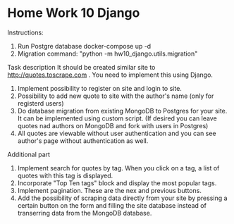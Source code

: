 # Home Work 10 Django
Instructions:
1. Run Postgre database docker-compose up -d
2. Migration command: "python -m hw10_django.utils.migration"

Task description
It should be created similar site to http://quotes.toscrape.com . 
You need to implement this using Django.

1. Implement possibility to register on site and login to site.
2. Possibility to add new quote to site with the author's name (only for registerd users)
3. Do database migration from existing MongoDB to Postgres for your site. It can be implemented using custom script. (If desired you can leave quotes nad authors on MongoDB and fork with users in Postgres)
4. All quotes are viewable without user authentication and you can see author's page without authentication as well.

Additional part
1. Implement search for quotes by tag. When you click on a tag, a list of quotes with this tag is displayed. 
2. Incorporate "Top Ten tags" block and display the most popular tags.
3. Implement pagination. These are the nex and previous buttons.
4. Add the possibility of scraping data directly from your site by pressing a certain button on the form and filling the site database instead of transerring data from the MongoDB database.